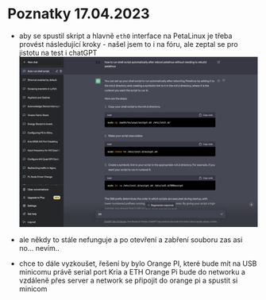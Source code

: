 # Poznatky 17.04.2023

- aby se spustil skript a hlavně `eth0` interface na PetaLinux je třeba provést následující kroky - našel jsem to i na fóru, ale zeptal se pro jistotu na test i chatGPT
  ![chatGPT answer](./images/20230417/auto-run-shell-script.png)

- ale někdy to stále nefunguje a po otevření a zabření souboru zas asi no... nevím..
- chce to dále vyzkoušet, řešení by bylo Orange PI, které bude mít na USB minicomu právě serial port Kria a ETH Orange Pi bude do networku a vzdáleně přes server a network se připojit do orange pi a spustit si minicom
